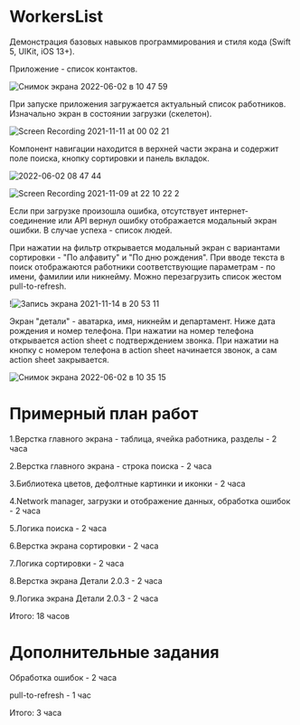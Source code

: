 # WorkersList
Демонстрация базовых навыков программирования и стиля кода (Swift 5, UIKit, iOS 13+).

Приложение - список контактов. 

![Снимок экрана 2022-06-02 в 10 47 59](https://user-images.githubusercontent.com/43521623/171580943-5300e09a-214e-4df4-99a6-8757ebdec3a5.png)

При запуске приложения загружается актуальный список работников.
Изначально экран в состоянии загрузки (скелетон).

![Screen Recording 2021-11-11 at 00 02 21](https://user-images.githubusercontent.com/43521623/171573325-359595d1-d75f-408f-a36d-45c30f5b5c16.gif)

Компонент навигации находится в верхней части экрана и содержит поле поиска, кнопку сортировки и панель вкладок. 

![2022-06-02 08 47 44](https://user-images.githubusercontent.com/43521623/171569582-5d75c591-a66e-4eba-a0b8-65ec79d94d4d.jpg)

![Screen Recording 2021-11-09 at 22 10 22 2](https://user-images.githubusercontent.com/43521623/171582700-8822dc01-6aa3-47b2-993c-965f271e0789.gif)

Если при загрузке произошла ошибка, отсутствует интернет-соединение или API вернул ошибку отображается модальный экран ошибки. В случае успеха - список людей.

При нажатии на фильтр открывается модальный экран с вариантами сортировки - "По алфавиту" и "По дню рождения".
При вводе текста в поиск отображаются работники соответствующие параметрам - по имени, фамилии или никнейму. Можно перезагрузить список жестом pull-to-refresh. 

!![Запись экрана 2021-11-14 в 20 53 11](https://user-images.githubusercontent.com/43521623/171576740-629d58f9-ce58-4bbd-9437-4b1ad12f3f0b.gif)

Экран "детали" - аватарка, имя, никнейм и департамент. Ниже дата рождения и номер телефона. При нажатии на номер телефона открывается action sheet с подтверждением звонка. При нажатии на кнопку с номером телефона в action sheet начинается звонок, а сам action sheet закрывается.

![Снимок экрана 2022-06-02 в 10 35 15](https://user-images.githubusercontent.com/43521623/171578386-9ce3b270-b4c7-464d-9abc-0d4238c75e99.png)

# Примерный план работ

1.Верстка главного экрана - таблица, ячейка работника, разделы - 2 часа

2.Верстка главного экрана - строка поиска - 2 часа

3.Библиотека цветов, дефолтные картинки и иконки - 2 часа

4.Network manager, загрузки и отображение данных, обработка ошибок - 2 часа

5.Логика поиска - 2 часа

6.Верстка экрана сортировки - 2 часа

7.Логика сортировки - 2 часа

8.Верстка экрана Детали 2.0.3 - 2 часа

9.Логика экрана Детали 2.0.3 - 2 часа

Итого: 18 часов

# Дополнительные задания 

Обработка ошибок - 2 часа

pull-to-refresh - 1 час

Итого: 3 часа

